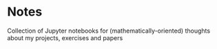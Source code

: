 # Notes
Collection of Jupyter notebooks for (mathematically-oriented) thoughts about my projects, exercises and papers
